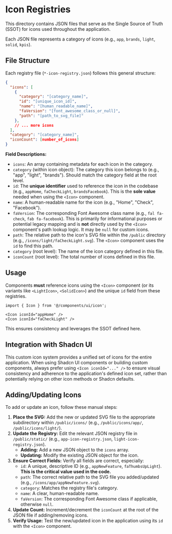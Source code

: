 # Icon Registries

This directory contains JSON files that serve as the Single Source of Truth (SSOT) for icons used throughout the application.

Each JSON file represents a category of icons (e.g., `app`, `brands`, `light`, `solid`, `kpis`).

## File Structure

Each registry file (`*-icon-registry.json`) follows this general structure:

```json
{
  "icons": [
    {
      "category": "[category_name]",
      "id": "[unique_icon_id]",
      "name": "[human_readable_name]",
      "faVersion": "[font_awesome_class_or_null]",
      "path": "[path_to_svg_file]"
    },
    // ... more icons
  ],
  "category": "[category_name]",
  "iconCount": [number_of_icons]
}
```

**Field Descriptions:**

- `icons`: An array containing metadata for each icon in the category.
- `category` (within icon object): The category this icon belongs to (e.g., "app", "light", "brands"). Should match the category field at the root level.
- `id`: The **unique identifier** used to reference the icon in the codebase (e.g., `appHome`, `faCheckLight`, `brandsFacebook`). This is the **sole value** needed when using the `<Icon>` component.
- `name`: A human-readable name for the icon (e.g., "Home", "Check", "Facebook").
- `faVersion`: The corresponding Font Awesome class name (e.g., `fal fa-check`, `fab fa-facebook`). This is primarily for informational purposes or potential legacy mapping and is **not** directly used by the `<Icon>` component's path lookup logic. It may be `null` for custom icons.
- `path`: The relative path to the icon's SVG file within the `/public` directory (e.g., `/icons/light/faCheckLight.svg`). The `<Icon>` component uses the `id` to find this path.
- `category` (root level): The name of the icon category defined in this file.
- `iconCount` (root level): The total number of icons defined in this file.

## Usage

Components **must** reference icons using the `<Icon>` component (or its variants like `<LightIcon>`, `<SolidIcon>`) and the unique `id` field from these registries.

```tsx
import { Icon } from '@/components/ui/icon';

<Icon iconId="appHome" />
<Icon iconId="faCheckLight" />
```

This ensures consistency and leverages the SSOT defined here.

## Integration with Shadcn UI

This custom icon system provides a unified set of icons for the entire application. When using Shadcn UI components or building custom components, always prefer using `<Icon iconId="..." />` to ensure visual consistency and adherence to the application's defined icon set, rather than potentially relying on other icon methods or Shadcn defaults.

## Adding/Updating Icons

To add or update an icon, follow these manual steps:

1.  **Place the SVG:** Add the new or updated SVG file to the appropriate subdirectory within `/public/icons/` (e.g., `/public/icons/app/`, `/public/icons/light/`).
2.  **Update the Registry:** Edit the relevant JSON registry file in `/public/static/` (e.g., `app-icon-registry.json`, `light-icon-registry.json`).
    - **Adding:** Add a new JSON object to the `icons` array.
    - **Updating:** Modify the existing JSON object for the icon.
3.  **Ensure Correct Fields:** Verify all fields are correct, especially:
    - `id`: A unique, descriptive ID (e.g., `appNewFeature`, `faThumbsUpLight`). **This is the critical value used in the code.**
    - `path`: The correct relative path to the SVG file you added/updated (e.g., `/icons/app/appNewFeature.svg`).
    - `category`: Matches the registry file's category.
    - `name`: A clear, human-readable name.
    - `faVersion`: The corresponding Font Awesome class if applicable, otherwise `null`.
4.  **Update Count:** Increment/decrement the `iconCount` at the root of the JSON file if adding/removing icons.
5.  **Verify Usage:** Test the new/updated icon in the application using its `id` with the `<Icon>` component.
